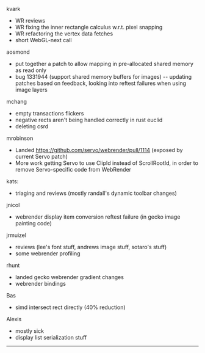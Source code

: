 kvark
* WR reviews
* WR fixing the inner rectangle calculus w.r.t. pixel snapping
* WR refactoring the vertex data fetches
* short WebGL-next call



aosmond
* put together a patch to allow mapping in pre-allocated shared memory as read only
* bug 1331944 (support shared memory buffers for images) -- updating patches based on feedback, looking into reftest failures when using image layers



mchang
* empty transactions flickers
* negative rects aren't being handled correctly in rust euclid
* deleting csrd



mrobinson
* Landed https://github.com/servo/webrender/pull/1114 (exposed by current Servo patch)
* More work getting Servo to use ClipId instead of ScrollRootId, in order to remove Servo-specific code from WebRender



kats:
* triaging and reviews (mostly randall's dynamic toolbar changes)



jnicol
* webrender display item conversion reftest failure (in gecko image painting code)



jrmuizel
* reviews (lee's font stuff, andrews image stuff, sotaro's stuff)
* some webrender profiling



rhunt
* landed gecko webrender gradient changes
* webrender bindings



Bas
* simd intersect rect directly (40% reduction)



Alexis
* mostly sick
* display list serialization stuff



________________


